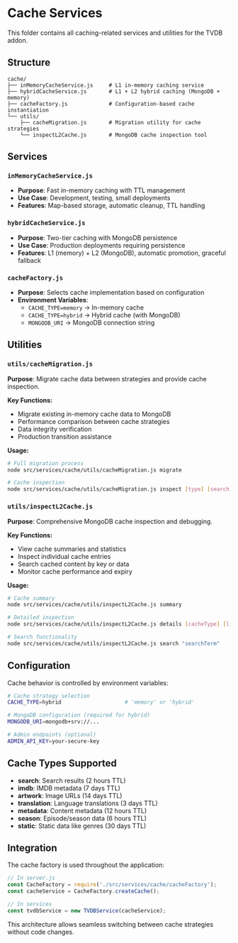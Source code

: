 # Cache Services

This folder contains all caching-related services and utilities for the TVDB addon.

## Structure

```
cache/
├── inMemoryCacheService.js     # L1 in-memory caching service
├── hybridCacheService.js       # L1 + L2 hybrid caching (MongoDB + memory)
├── cacheFactory.js             # Configuration-based cache instantiation
└── utils/
    ├── cacheMigration.js       # Migration utility for cache strategies
    └── inspectL2Cache.js       # MongoDB cache inspection tool
```

## Services

### `inMemoryCacheService.js`
- **Purpose**: Fast in-memory caching with TTL management
- **Use Case**: Development, testing, small deployments
- **Features**: Map-based storage, automatic cleanup, TTL handling

### `hybridCacheService.js`
- **Purpose**: Two-tier caching with MongoDB persistence
- **Use Case**: Production deployments requiring persistence
- **Features**: L1 (memory) + L2 (MongoDB), automatic promotion, graceful fallback

### `cacheFactory.js`
- **Purpose**: Selects cache implementation based on configuration
- **Environment Variables**:
  - `CACHE_TYPE=memory` → In-memory cache
  - `CACHE_TYPE=hybrid` → Hybrid cache (with MongoDB)
  - `MONGODB_URI` → MongoDB connection string

## Utilities

### `utils/cacheMigration.js`
**Purpose**: Migrate cache data between strategies and provide cache inspection.

**Key Functions:**
- Migrate existing in-memory cache data to MongoDB
- Performance comparison between cache strategies
- Data integrity verification
- Production transition assistance

**Usage:**
```bash
# Full migration process
node src/services/cache/utils/cacheMigration.js migrate

# Cache inspection
node src/services/cache/utils/cacheMigration.js inspect [type] [search]
```

### `utils/inspectL2Cache.js`
**Purpose**: Comprehensive MongoDB cache inspection and debugging.

**Key Functions:**
- View cache summaries and statistics
- Inspect individual cache entries
- Search cached content by key or data
- Monitor cache performance and expiry

**Usage:**
```bash
# Cache summary
node src/services/cache/utils/inspectL2Cache.js summary

# Detailed inspection
node src/services/cache/utils/inspectL2Cache.js details [cacheType] [limit]

# Search functionality
node src/services/cache/utils/inspectL2Cache.js search "searchTerm"
```

## Configuration

Cache behavior is controlled by environment variables:

```bash
# Cache strategy selection
CACHE_TYPE=hybrid                    # 'memory' or 'hybrid'

# MongoDB configuration (required for hybrid)
MONGODB_URI=mongodb+srv://...

# Admin endpoints (optional)
ADMIN_API_KEY=your-secure-key
```

## Cache Types Supported

- **search**: Search results (2 hours TTL)
- **imdb**: IMDB metadata (7 days TTL)  
- **artwork**: Image URLs (14 days TTL)
- **translation**: Language translations (3 days TTL)
- **metadata**: Content metadata (12 hours TTL)
- **season**: Episode/season data (6 hours TTL)
- **static**: Static data like genres (30 days TTL)

## Integration

The cache factory is used throughout the application:

```javascript
// In server.js
const CacheFactory = require('./src/services/cache/cacheFactory');
const cacheService = CacheFactory.createCache();

// In services
const tvdbService = new TVDBService(cacheService);
```

This architecture allows seamless switching between cache strategies without code changes.
